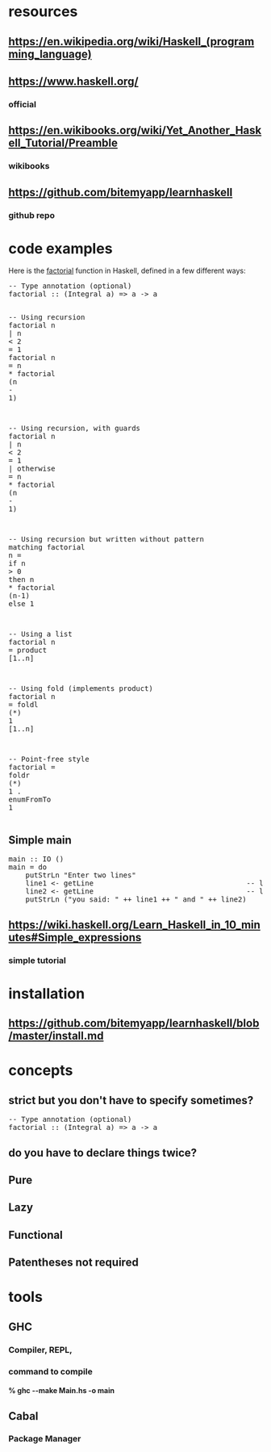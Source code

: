 # resources
## https://en.wikipedia.org/wiki/Haskell_(programming_language)
## https://www.haskell.org/
### official
## https://en.wikibooks.org/wiki/Yet_Another_Haskell_Tutorial/Preamble
### wikibooks
## https://github.com/bitemyapp/learnhaskell
### github repo
# code examples
<p>Here is the&#xA0;<a href="https://en.wikipedia.org/wiki/Factorial" title="Factorial">factorial</a>&#xA0;function in Haskell, defined in a few different ways:</p><div class="mw-highlight mw-content-ltr" dir="ltr"><pre><span class="c1">-- Type annotation (optional)</span>
<span class="nf">factorial</span> <span class="ow">::</span> <span class="p">(</span><span class="kt">Integral</span> <span class="n">a</span><span class="p">)</span> <span class="ow">=&gt;</span> <span class="n">a</span> <span class="ow">-&gt;</span> <span class="n">a</span>

<span class="c1">-- Using recursion</span>
<span class="nf">factorial</span> <span class="n">n</span> <span class="o">|</span> <span class="n">n</span> <span class="o">&lt;</span> <span class="mi">2</span> <span class="ow">=</span> <span class="mi">1</span>
<span class="nf">factorial</span> <span class="n">n</span> <span class="ow">=</span> <span class="n">n</span> <span class="o">*</span> <span class="n">factorial</span> <span class="p">(</span><span class="n">n</span> <span class="o">-</span> <span class="mi">1</span><span class="p">)</span>

<span class="c1">-- Using recursion, with guards</span>
<span class="nf">factorial</span> <span class="n">n</span>
  <span class="o">|</span> <span class="n">n</span> <span class="o">&lt;</span> <span class="mi">2</span>     <span class="ow">=</span> <span class="mi">1</span>
  <span class="o">|</span> <span class="n">otherwise</span> <span class="ow">=</span> <span class="n">n</span> <span class="o">*</span> <span class="n">factorial</span> <span class="p">(</span><span class="n">n</span> <span class="o">-</span> <span class="mi">1</span><span class="p">)</span>

<span class="c1">-- Using recursion but written without pattern matching</span>
<span class="nf">factorial</span> <span class="n">n</span> <span class="ow">=</span> <span class="kr">if</span> <span class="n">n</span> <span class="o">&gt;</span> <span class="mi">0</span> <span class="kr">then</span> <span class="n">n</span> <span class="o">*</span> <span class="n">factorial</span> <span class="p">(</span><span class="n">n</span><span class="o">-</span><span class="mi">1</span><span class="p">)</span> <span class="kr">else</span> <span class="mi">1</span>

<span class="c1">-- Using a list</span>
<span class="nf">factorial</span> <span class="n">n</span> <span class="ow">=</span> <span class="n">product</span> <span class="p">[</span><span class="mi">1</span><span class="o">..</span><span class="n">n</span><span class="p">]</span>

<span class="c1">-- Using fold (implements product)</span>
<span class="nf">factorial</span> <span class="n">n</span> <span class="ow">=</span> <span class="n">foldl</span> <span class="p">(</span><span class="o">*</span><span class="p">)</span> <span class="mi">1</span> <span class="p">[</span><span class="mi">1</span><span class="o">..</span><span class="n">n</span><span class="p">]</span>

<span class="c1">-- Point-free style</span>
<span class="nf">factorial</span> <span class="ow">=</span> <span class="n">foldr</span> <span class="p">(</span><span class="o">*</span><span class="p">)</span> <span class="mi">1</span> <span class="o">.</span> <span class="n">enumFromTo</span> <span class="mi">1</span></pre></div>
## Simple main
<pre class="de1">main <span class="sy0">::</span> <span class="kw4">IO</span> <span class="br0">(</span><span class="br0">)</span>
main <span class="sy0">=</span> <span class="kw1">do</span>
    <span class="kw3">putStrLn</span> <span class="st0">&quot;Enter two lines&quot;</span>
    line1 <span class="sy0">&lt;-</span> <span class="kw3">getLine</span>                                    <span class="co1">-- line1&#xA0;:: String</span>
    line2 <span class="sy0">&lt;-</span> <span class="kw3">getLine</span>                                    <span class="co1">-- line2&#xA0;:: String</span>
    <span class="kw3">putStrLn</span> <span class="br0">(</span><span class="st0">&quot;you said: &quot;</span> <span class="sy0">++</span> line1 <span class="sy0">++</span> <span class="st0">&quot; and &quot;</span> <span class="sy0">++</span> line2<span class="br0">)</span></pre>
## https://wiki.haskell.org/Learn_Haskell_in_10_minutes#Simple_expressions
### simple tutorial
# installation
## https://github.com/bitemyapp/learnhaskell/blob/master/install.md
# concepts
## strict but you don't have to specify sometimes?
<pre><span class="c1">-- Type annotation (optional)</span>
<span class="nf">factorial</span> <span class="ow">::</span> <span class="p">(</span><span class="kt">Integral</span> <span class="n">a</span><span class="p">)</span> <span class="ow">=&gt;</span> <span class="n">a</span> <span class="ow">-&gt;</span> <span class="n">a</span></pre>
## do you have to declare things twice?
## Pure
## Lazy
## Functional
## Patentheses not required
# tools
## GHC
### Compiler, REPL, 
### command to compile
#### % ghc --make Main.hs -o main
## Cabal
### Package Manager

